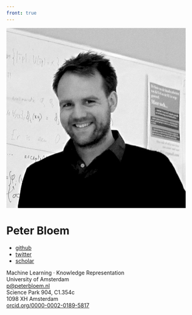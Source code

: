 ```yaml
---
front: true
---
```


<img tabindex="4" class="photo" src="./files/peterbloem.bw.jpg" />
		
# Peter Bloem
		
<div class="subtitle">
<ul class="homepage links">
<li><a href="https://github.com/pbloem">github</a></li>
<li><a href="https://twitter.com/pbloemesquire">twitter</a></li>
<li><a href="https://scholar.google.nl/citations?user=zVntAfQAAAAJ&hl=en">scholar</a></li>
</ul>
Machine Learning &middot; Knowledge Representation <br/>
University of Amsterdam
</div>
		
<div class="contact">
<a href="mailto:site@peterbloem.nl">p@peterbloem.nl</a> <br/>
Science Park 904, C1.354c <br/>
1098 XH Amsterdam <br/>
<a href="http://orcid.org/0000-0002-0189-5817" class="orcid">orcid.org/0000-0002-0189-5817</a>
</div>
